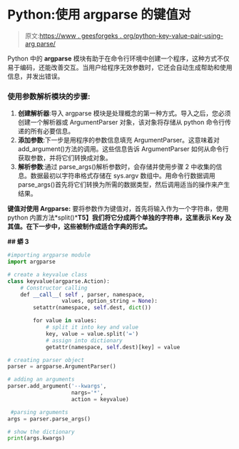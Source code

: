 # Python:使用 argparse 的键值对

> 原文:[https://www . geesforgeks . org/python-key-value-pair-using-arg parse/](https://www.geeksforgeeks.org/python-key-value-pair-using-argparse/)

Python 中的 **argparse** 模块有助于在命令行环境中创建一个程序，这种方式不仅易于编码，还能改善交互。当用户给程序无效参数时，它还会自动生成帮助和使用信息，并发出错误。

### 使用参数解析模块的步骤:

1.  **创建解析器**:导入 argparse 模块是处理概念的第一种方式。导入之后，您必须创建一个解析器或 ArgumentParser 对象，该对象将存储从 python 命令行传递的所有必要信息。
2.  **添加参数**:下一步是用程序的参数信息填充 ArgumentParser。这意味着对 add_argument()方法的调用。这些信息告诉 ArgumentParser 如何从命令行获取参数，并将它们转换成对象。
3.  **解析参数**:通过 parse_args()解析参数时，会存储并使用步骤 2 中收集的信息。数据最初以字符串格式存储在 sys.argv 数组中。用命令行数据调用 parse_args()首先将它们转换为所需的数据类型，然后调用适当的操作来产生结果。

**键值对使用 Argparse:** 要将参数作为键值对，首先将输入作为一个字符串，使用 python 内置方法*split()***T5】我们将它分成两个单独的字符串，这里表示 Key 及其值。在下一步中，这些被制作成适合字典的形式。**

 **## 蟒 3** 

```py
#importing argparse module
import argparse

# create a keyvalue class
class keyvalue(argparse.Action):
    # Constructor calling
    def __call__( self , parser, namespace,
                 values, option_string = None):
        setattr(namespace, self.dest, dict())

        for value in values:
            # split it into key and value
            key, value = value.split('=')
            # assign into dictionary
            getattr(namespace, self.dest)[key] = value

# creating parser object
parser = argparse.ArgumentParser()

# adding an arguments 
parser.add_argument('--kwargs', 
                    nargs='*', 
                    action = keyvalue)

 #parsing arguments 
args = parser.parse_args()

# show the dictionary
print(args.kwargs)
```